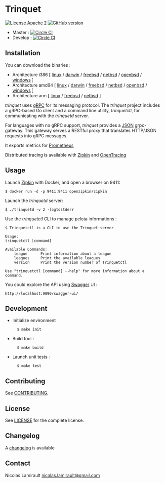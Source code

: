 # Trinquet

[![License Apache 2][badge-license]](LICENSE)
[![GitHub version](https://badge.fury.io/gh/pilotariak%2Ftrinquet.svg)](https://badge.fury.io/gh/pilotariak%2Ftrinquet)

* Master : [![Circle CI](https://circleci.com/gh/pilotariak/trinquet/tree/master.svg?style=svg)](https://circleci.com/gh/pilotariak/trinquet/tree/master)
* Develop : [![Circle CI](https://circleci.com/gh/pilotariak/trinquet/tree/develop.svg?style=svg)](https://circleci.com/gh/pilotariak/trinquet/tree/develop)

## Installation

You can download the binaries :

* Architecture i386 [ [linux](https://bintray.com/artifact/download/pilotariak/oss/trinquet-0.2.0_linux_386) / [darwin](https://bintray.com/artifact/download/pilotariak/oss/trinquet-0.2.0_darwin_386) / [freebsd](https://bintray.com/artifact/download/pilotariak/oss/trinquet-0.2.0_freebsd_386) / [netbsd](https://bintray.com/artifact/download/pilotariak/oss/trinquet-0.2.0_netbsd_386) / [openbsd](https://bintray.com/artifact/download/pilotariak/oss/trinquet-0.2.0_openbsd_386) / [windows](https://bintray.com/artifact/download/pilotariak/oss/trinquet-0.2.0_windows_386.exe) ]
* Architecture amd64 [ [linux](https://bintray.com/artifact/download/pilotariak/oss/trinquet-0.2.0_linux_amd64) / [darwin](https://bintray.com/artifact/download/pilotariak/oss/trinquet-0.2.0_darwin_amd64) / [freebsd](https://bintray.com/artifact/download/pilotariak/oss/trinquet-0.2.0_freebsd_amd64) / [netbsd](https://bintray.com/artifact/download/pilotariak/oss/trinquet-0.2.0_netbsd_amd64) / [openbsd](https://bintray.com/artifact/download/pilotariak/oss/trinquet-0.2.0_openbsd_amd64) / [windows](https://bintray.com/artifact/download/pilotariak/oss/trinquet-0.2.0_windows_amd64.exe) ]
* Architecture arm [ [linux](https://bintray.com/artifact/download/pilotariak/oss/trinquet-0.2.0_linux_arm) / [freebsd](https://bintray.com/artifact/download/pilotariak/oss/trinquet-0.2.0_freebsd_arm) / [netbsd](https://bintray.com/artifact/download/pilotariak/oss/trinquet-0.2.0_netbsd_arm) ]


*trinquet* uses [gRPC](http://www.grpc.io/) for its messaging protocol. The *trinquet* project includes a gRPC-based Go client and a command line utility, *trinquetctl*, for communicating with the *trinquetd* server.

For languages with no gRPC support, *trinquet* provides a [JSON](http://www.json.org/) grpc-gateway. This gateway serves a RESTful proxy that translates HTTP/JSON requests into gRPC messages.

It exports metrics for [Prometheus](https://prometheus.io/)

Distributed tracing is available with [Zipkin](https://github.com/openzipkin) and [OpenTracing](http://opentracing.io/)

## Usage

Launch [Zipkin](https://github.com/openzipkin/) with Docker, and open a browser on 9411:

    $ docker run -d -p 9411:9411 openzipkin/zipkin

Launch the *trinquetd* server:

    $ ./trinquetd -v 2 -logtostderr

Use the *trinquetctl* CLI to manage pelota informations :

    $ Trinquetctl is a CLI to use the Trinquet server

    Usage:
    trinquetctl [command]

    Available Commands:
        league      Print information about a league
        leagues     Print the available leagues
        version     Print the version number of Trinquetctl

    Use "trinquetctl [command] --help" for more information about a command.

You could explore the API using [Swagger](http://swagger.io/) UI :

    http://localhost:9090/swagger-ui/


## Development

* Initialize environment

        $ make init

* Build tool :

        $ make build

* Launch unit tests :

        $ make test

## Contributing

See [CONTRIBUTING](CONTRIBUTING.md).


## License

See [LICENSE](LICENSE) for the complete license.


## Changelog

A [changelog](ChangeLog.md) is available


## Contact

Nicolas Lamirault <nicolas.lamirault@gmail.com>

[badge-license]: https://img.shields.io/badge/license-Apache2-green.svg?style=flat
